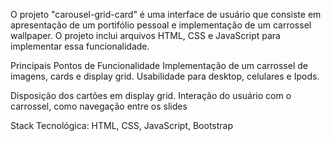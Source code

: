 O projeto "carousel-grid-card" é uma interface de usuário que consiste em apresentação de um portifólio pessoal e implementação de um carrossel wallpaper. O projeto inclui arquivos HTML, CSS e JavaScript para implementar essa funcionalidade.

Principais Pontos de Funcionalidade
Implementação de um carrossel de imagens, cards e display grid. Usabilidade para desktop, celulares e Ipods.

Disposição dos cartões em display grid.
Interação do usuário com o carrossel, como navegação entre os slides

Stack Tecnológica: HTML, CSS, JavaScript, Bootstrap
